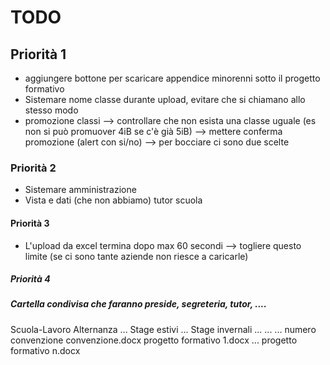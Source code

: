 # TODO

## Priorità 1
* aggiungere bottone per scaricare appendice minorenni sotto il progetto formativo
* Sistemare nome classe durante upload, evitare che si chiamano allo stesso modo
* promozione classi
	--> controllare che non esista una classe uguale (es non si può promuover 4iB se c'è già 5iB)
	--> mettere conferma promozione (alert con si/no)
	--> per bocciare ci sono due scelte

### Priorità 2
* Sistemare amministrazione
* Vista e dati (che non abbiamo) tutor scuola

#### Priorità 3
* L'upload da excel termina dopo max 60 secondi --> togliere questo limite (se ci sono tante aziende non riesce a caricarle)

##### Priorità 4



















##### Cartella condivisa che faranno preside, segreteria, tutor, ....
Scuola-Lavoro
	Alternanza
		...
	Stage estivi
		...
	Stage invernali
		...
		<divisione in classi>
		...
			...
			numero convenzione
				convenzione.docx
				progetto formativo 1.docx
				...
				progetto formativo n.docx
